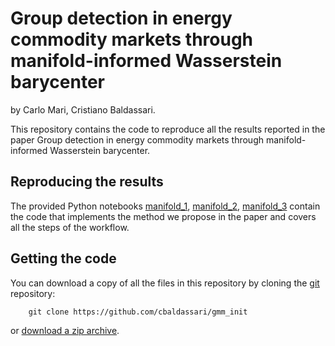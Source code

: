 # Group detection in energy commodity markets through manifold-informed Wasserstein barycenter

by
Carlo Mari,
Cristiano Baldassari.

This repository contains the code to reproduce all the results reported in the paper Group detection in energy commodity markets through manifold-informed Wasserstein barycenter.


## Reproducing the results

The provided Python notebooks [manifold_1](https://github.com/cbaldassari/manifold/blob/main/manifold_step1_wass.ipynb), [manifold_2](https://github.com/cbaldassari/manifold/blob/main/manifold_step2_wass.ipynb), [manifold_3](https://github.com/cbaldassari/manifold/blob/main/manifold_step1_c_total.ipynb) contain the code that implements the method we propose in the paper and covers all the steps of the  workflow.

## Getting the code
You can download a copy of all the files in this repository by cloning the
[git](https://github.com/cbaldassari/manifold) repository:
```
    git clone https://github.com/cbaldassari/gmm_init
```
or [download a zip archive](https://github.com/cbaldassari/manifold/archive/refs/heads/main.zip).

